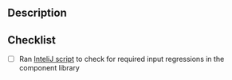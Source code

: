 ## Description
<!-- Describe your changes here -->

## Checklist
- [ ] Ran [InteliJ script](https://google.com) to check for required input regressions in the component library
